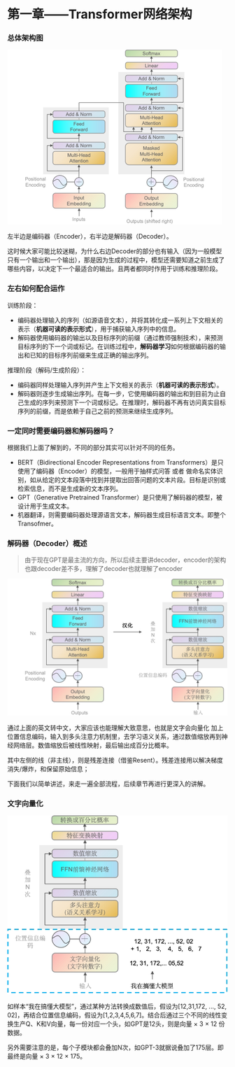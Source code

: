 # 第一章——Transformer网络架构

### 总体架构图

<img src="../assets/image-20240421134206905.png" alt="总体架构图" style="zoom:50%;" />

左半边是编码器（Encoder），右半边是解码器（Decoder）。

这时候大家可能比较迷糊，为什么右边Decoder的部分也有输入（因为一般模型只有一个输出和一个输出），那是因为生成的过程中，模型还需要知道之前生成了哪些内容，以决定下一个最适合的输出。且两者都同时作用于训练和推理阶段。



### 左右如何配合运作

训练阶段：

- 编码器处理输入的序列（如源语音文本），并将其转化成一系列上下文相关的表示（**机器可读的表示形式**），用于捕获输入序列中的信息。
- 解码器使用编码器的输出以及目标序列的前缀（通过教师强制技术），来预测目标序列的下一个词或标记。在训练过程中，**解码器学习**如何根据编码器的输出和已知的目标序列前缀来生成正确的输出序列。

推理阶段（解码/生成阶段）：

- 编码器同样处理输入序列并产生上下文相关的表示（**机器可读的表示形式**）。
- 解码器则逐步生成输出序列。在每一步，它使用编码器的输出和到目前为止自己生成的序列来预测下一个词或标记。在推理时，解码器不再有访问真实目标序列的前缀，而是依赖于自己之前的预测来继续生成序列。



### 一定同时需要编码器和解码器吗？

根据我们上面了解到的，不同的部分其实可以针对不同的任务。

- BERT（Bidirectional Encoder Representations from Transformers）是只使用了编码器（Encoder）的模型，一般用于抽样式问答 或者 做命名实体识别，如从给定的文本段落中找到并提取出回答问题的文本片段。目标是识别或检索信息，而不是生成新的文本序列。
- GPT（Generative Pretrained Transformer）是只使用了解码器的模型，被设计用于生成文本。
- 机器翻译，则需要编码器处理源语言文本，解码器生成目标语言文本。即整个Transofmer。



### 解码器（Decoder）概述

> 由于现在GPT是最主流的方向，所以后续主要讲decoder，encoder的架构也跟decoder差不多，理解了decoder也就理解了encoder



![汉化decoder](../assets/image-20240421161038387.png)

通过上面的英文转中文，大家应该也能理解大致意思，也就是文字会向量化 加上 位置信息编码，输入到多头注意力机制里，去学习语义关系，通过数值缩放再到神经网络层。数值缩放后被线性映射，最后输出成百分比概率。

其中左侧的线（非主线），则是残差连接（借鉴Resent）。残差连接用以解决梯度消失/爆炸，和保留原始信息；

下面我们以简单讲述，来走一遍全部流程，后续章节再进行更深入的讲解。



### 文字向量化

![输入向量化](../assets/image-20240421164249158.png)



如样本“我在搞懂大模型”，通过某种方法转换成数值后，假设为[12,31,172, ..., 52, 02]，再结合位置信息编码，假设为[1,2,3,4,5,6,7]。结合后通过三个不同的线性变换生产Q、K和V向量，每一份对应一个头，如GPT是12头，则是向量 × 3 × 12 份数据。

另外需要注意的是，每个子模块都会叠加N次，如GPT-3就据说叠加了175层。即最终是向量 × 3 × 12 × 175。
